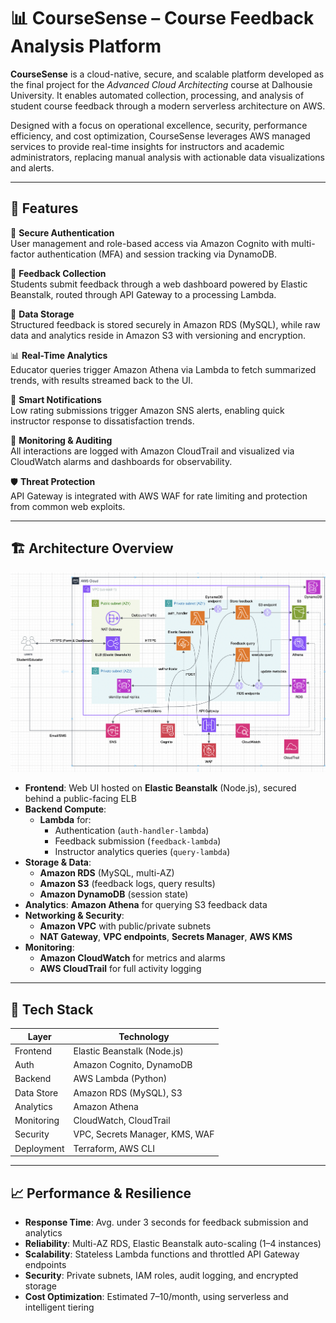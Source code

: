 # 📊 CourseSense – Course Feedback Analysis Platform

**CourseSense** is a cloud-native, secure, and scalable platform developed as the final project for the *Advanced Cloud Architecting* course at Dalhousie University. It enables automated collection, processing, and analysis of student course feedback through a modern serverless architecture on AWS.

Designed with a focus on operational excellence, security, performance efficiency, and cost optimization, CourseSense leverages AWS managed services to provide real-time insights for instructors and academic administrators, replacing manual analysis with actionable data visualizations and alerts.

---

## 🚀 Features

🔐 **Secure Authentication**  
User management and role-based access via Amazon Cognito with multi-factor authentication (MFA) and session tracking via DynamoDB.  
   
📨 **Feedback Collection**  
Students submit feedback through a web dashboard powered by Elastic Beanstalk, routed through API Gateway to a processing Lambda.  

📁 **Data Storage**  
Structured feedback is stored securely in Amazon RDS (MySQL), while raw data and analytics reside in Amazon S3 with versioning and encryption.  

📊 **Real-Time Analytics**  
Educator queries trigger Amazon Athena via Lambda to fetch summarized trends, with results streamed back to the UI.  

📣 **Smart Notifications**  
Low rating submissions trigger Amazon SNS alerts, enabling quick instructor response to dissatisfaction trends.  

📡 **Monitoring & Auditing**  
All interactions are logged with Amazon CloudTrail and visualized via CloudWatch alarms and dashboards for observability.  

🛡️ **Threat Protection**  
API Gateway is integrated with AWS WAF for rate limiting and protection from common web exploits.  

---

## 🏗️ Architecture Overview
![Architecture Diagram](architecture_diagram.png)
- **Frontend**: Web UI hosted on **Elastic Beanstalk** (Node.js), secured behind a public-facing ELB
- **Backend Compute**:  
  - **Lambda** for:
    - Authentication (`auth-handler-lambda`)
    - Feedback submission (`feedback-lambda`)
    - Instructor analytics queries (`query-lambda`)
- **Storage & Data**:  
  - **Amazon RDS** (MySQL, multi-AZ)
  - **Amazon S3** (feedback logs, query results)
  - **Amazon DynamoDB** (session state)
- **Analytics**: **Amazon Athena** for querying S3 feedback data  
- **Networking & Security**:  
  - **Amazon VPC** with public/private subnets  
  - **NAT Gateway**, **VPC endpoints**, **Secrets Manager**, **AWS KMS**  
- **Monitoring**:  
  - **Amazon CloudWatch** for metrics and alarms  
  - **AWS CloudTrail** for full activity logging  

---

## 🧰 Tech Stack

| Layer        | Technology                  |
|--------------|------------------------------|
| Frontend     | Elastic Beanstalk (Node.js)  |
| Auth         | Amazon Cognito, DynamoDB     |
| Backend      | AWS Lambda (Python)          |
| Data Store   | Amazon RDS (MySQL), S3       |
| Analytics    | Amazon Athena                |
| Monitoring   | CloudWatch, CloudTrail       |
| Security     | VPC, Secrets Manager, KMS, WAF    |
| Deployment   | Terraform, AWS CLI           |

---

## 📈 Performance & Resilience

- **Response Time**: Avg. under 3 seconds for feedback submission and analytics
- **Reliability**: Multi-AZ RDS, Elastic Beanstalk auto-scaling (1–4 instances)
- **Scalability**: Stateless Lambda functions and throttled API Gateway endpoints
- **Security**: Private subnets, IAM roles, audit logging, and encrypted storage
- **Cost Optimization**: Estimated $7–$10/month, using serverless and intelligent tiering
